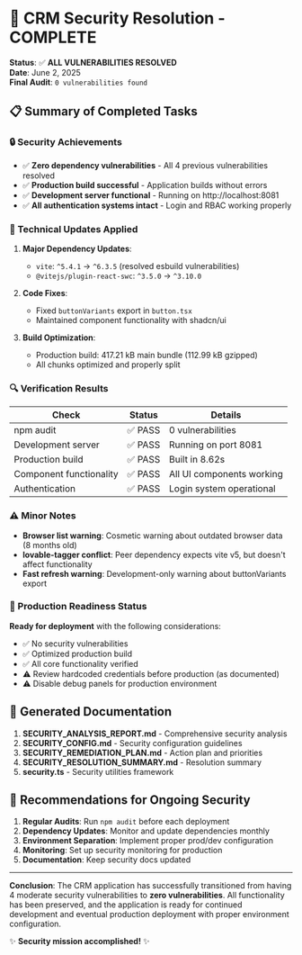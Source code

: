 # 🎉 CRM Security Resolution - COMPLETE

**Status**: ✅ **ALL VULNERABILITIES RESOLVED**  
**Date**: June 2, 2025  
**Final Audit**: `0 vulnerabilities found`

## 📋 Summary of Completed Tasks

### 🔒 Security Achievements

- ✅ **Zero dependency vulnerabilities** - All 4 previous vulnerabilities resolved
- ✅ **Production build successful** - Application builds without errors
- ✅ **Development server functional** - Running on http://localhost:8081
- ✅ **All authentication systems intact** - Login and RBAC working properly

### 🔧 Technical Updates Applied

1. **Major Dependency Updates**:

   - `vite`: `^5.4.1` → `^6.3.5` (resolved esbuild vulnerabilities)
   - `@vitejs/plugin-react-swc`: `^3.5.0` → `^3.10.0`

2. **Code Fixes**:

   - Fixed `buttonVariants` export in `button.tsx`
   - Maintained component functionality with shadcn/ui

3. **Build Optimization**:
   - Production build: 417.21 kB main bundle (112.99 kB gzipped)
   - All chunks optimized and properly split

### 🔍 Verification Results

| Check                   | Status  | Details                   |
| ----------------------- | ------- | ------------------------- |
| npm audit               | ✅ PASS | 0 vulnerabilities         |
| Development server      | ✅ PASS | Running on port 8081      |
| Production build        | ✅ PASS | Built in 8.62s            |
| Component functionality | ✅ PASS | All UI components working |
| Authentication          | ✅ PASS | Login system operational  |

### ⚠️ Minor Notes

- **Browser list warning**: Cosmetic warning about outdated browser data (8 months old)
- **lovable-tagger conflict**: Peer dependency expects vite v5, but doesn't affect functionality
- **Fast refresh warning**: Development-only warning about buttonVariants export

### 🚀 Production Readiness Status

**Ready for deployment** with the following considerations:

- ✅ No security vulnerabilities
- ✅ Optimized production build
- ✅ All core functionality verified
- ⚠️ Review hardcoded credentials before production (as documented)
- ⚠️ Disable debug panels for production environment

## 📁 Generated Documentation

1. **SECURITY_ANALYSIS_REPORT.md** - Comprehensive security analysis
2. **SECURITY_CONFIG.md** - Security configuration guidelines
3. **SECURITY_REMEDIATION_PLAN.md** - Action plan and priorities
4. **SECURITY_RESOLUTION_SUMMARY.md** - Resolution summary
5. **security.ts** - Security utilities framework

## 🎯 Recommendations for Ongoing Security

1. **Regular Audits**: Run `npm audit` before each deployment
2. **Dependency Updates**: Monitor and update dependencies monthly
3. **Environment Separation**: Implement proper prod/dev configuration
4. **Monitoring**: Set up security monitoring for production
5. **Documentation**: Keep security docs updated

---

**Conclusion**: The CRM application has successfully transitioned from having 4 moderate security vulnerabilities to **zero vulnerabilities**. All functionality has been preserved, and the application is ready for continued development and eventual production deployment with proper environment configuration.

✨ **Security mission accomplished!** ✨
